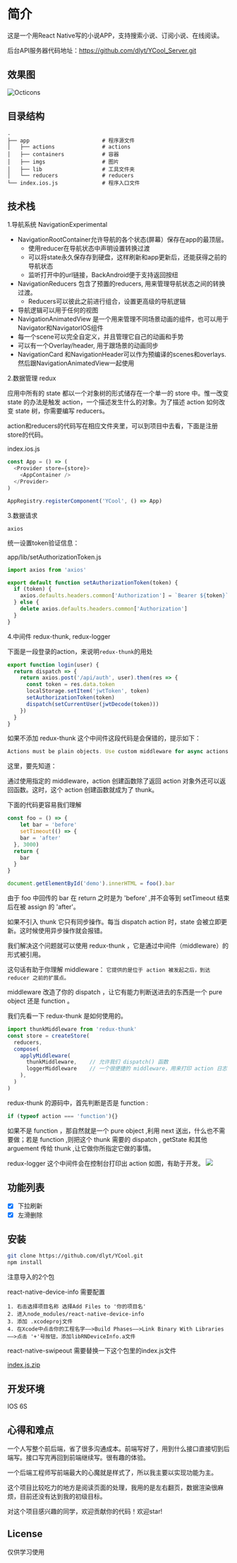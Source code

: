 # 简介
这是一个用React Native写的小说APP，支持搜索小说、订阅小说、在线阅读。

后台API服务器代码地址：https://github.com/dlyt/YCool_Server.git
## 效果图
![Octicons](http://i4.bvimg.com/1949/acdbf4a368ecdbb5.gif)
## 目录结构
```
.
├── app                       # 程序源文件         
│   ├── actions               # actions
│   ├── containers            # 容器
│   ├── imgs                  # 图片
│   ├── lib                   # 工具文件夹
│   └── reducers              # reducers
└── index.ios.js              # 程序入口文件
```
## 技术栈
1.导航系统 NavigationExperimental
- NavigationRootContainer允许导航的各个状态(屏幕）保存在app的最顶层。
  - 使用reducer在导航状态中声明设置转换过渡
  - 可以将state永久保存存到硬盘，这样刷新和app更新后，还能获得之前的导航状态
  - 监听打开中的url链接，BackAndroid便于支持返回按纽
- NavigationReducers 包含了预置的reducers, 用来管理导航状态之间的转换过渡。
  - Reducers可以彼此之前进行组合，设置更高级的导航逻辑
- 导航逻辑可以用于任何的视图
- NavigationAnimatedView 是一个用来管理不同场景动画的组件，也可以用于Navigator和NavigatorIOS组件 
 - 每一个scene可以完全自定义，并且管理它自己的动画和手势
 - 可以有一个Overlay/header, 用于跟场景的动画同步
- NavigationCard 和NavigationHeader可以作为预编译的scenes和overlays. 然后跟NavigationAnimatedView一起使用

2.数据管理 redux

应用中所有的 state 都以一个对象树的形式储存在一个单一的 store 中。惟一改变 state 的办法是触发 action，一个描述发生什么的对象。为了描述 action 如何改变 state 树，你需要编写 reducers。

action和reducers的代码写在相应文件夹里，可以到项目中去看，下面是注册store的代码。

index.ios.js
```js
const App = () => (
  <Provider store={store}>
    <AppContainer />
  </Provider>
)

AppRegistry.registerComponent('YCool', () => App)
```

3.数据请求

`axios`

统一设置token验证信息：

app/lib/setAuthorizationToken.js
```js
import axios from 'axios'

export default function setAuthorizationToken(token) {
  if (token) {
    axios.defaults.headers.common['Authorization'] = `Bearer ${token}`
  } else {
    delete axios.defaults.headers.common['Authorization']
  }
}
```

4.中间件 redux-thunk, redux-logger

下面是一段登录的action，来说明`redux-thunk`的用处
```js
export function login(user) {
  return dispatch => {
    return axios.post('/api/auth', user).then(res => {
      const token = res.data.token
      localStorage.setItem('jwtToken', token)
      setAuthorizationToken(token)
      dispatch(setCurrentUser(jwtDecode(token)))
    })
  }
}
```
如果不添加 redux-thunk 这个中间件这段代码是会保错的，提示如下：
```js
Actions must be plain objects. Use custom middleware for async actions.
```
这里，要先知道：

通过使用指定的 middleware，action 创建函数除了返回 action 对象外还可以返回函数。这时，这个 action 创建函数就成为了 thunk。

下面的代码更容易我们理解
```js
const foo = () => {
	let bar = 'before'
	setTimeout(() => {
    bar = 'after'
  }, 3000)
  return {
  	bar
  }
}

document.getElementById('demo').innerHTML = foo().bar
```
由于 foo 中回传的 bar 在 return 之时是为 'before' ,并不会等到 setTimeout 结束后在被 assign 的 'after'。

如果不引入 thunk 它只有同步操作。每当 dispatch action 时，state 会被立即更新。这时候使用异步操作就会报错。

我们解决这个问题就可以使用 redux-thunk ，它是通过中间件（middleware）的形式被引用。

这句话有助于你理解 middleware： `它提供的是位于 action 被发起之后，到达 reducer 之前的扩展点。`

middleware 改造了你的 dispatch ，让它有能力判断送进去的东西是一个 pure object 还是 function 。

我们先看一下 redux-thunk 是如何使用的。
```js
import thunkMiddleware from 'redux-thunk'
const store = createStore(
  reducers,
  compose(
    applyMiddleware(
      thunkMiddleware,    // 允许我们 dispatch() 函数
      loggerMiddleware    // 一个很便捷的 middleware，用来打印 action 日志
    ),
  )
)
```
redux-thunk 的源码中，首先判断是否是 function :
```js
if (typeof action === 'function'){}
```
如果不是 function ，那自然就是一个 pure object ,利用 next 送出，什么也不需要做；若是 function ,则把这个 thunk 需要的 dispatch , getState 和其他 arguement 传给 thunk ,让它做你所指定它做的事情。

redux-logger 这个中间件会在控制台打印出 action 如图，有助于开发。
![](http://cdn.tycocn.com/react-login.png)

## 功能列表
- [x] 下拉刷新
- [x] 左滑删除
## 安装
```bash
git clone https://github.com/dlyt/YCool.git
npm install
```
注意导入的2个包

  react-native-device-info 需要配置

    1. 右击选择项目名称 选择Add Files to '你的项目名'
    2. 进入node_modules/react-native-device-info
    3. 添加 .xcodeproj文件
    4. 在Xcode中点击你的工程名字——>Build Phases——>Link Binary With Libraries——>点击 '+'号按钮，添加libRNDeviceInfo.a文件

  react-native-swipeout 需要替换一下这个包里的index.js文件

  [index.js.zip](https://github.com/dancormier/react-native-swipeout/files/340703/index.js.zip)
## 开发环境
IOS  6S
## 心得和难点
一个人写整个前后端，省了很多沟通成本。前端写好了，用到什么接口直接切到后端写。接口写完再回到前端继续写。很有趣的体验。

一个后端工程师写前端最大的心魔就是样式了，所以我主要以实现功能为主。

这个项目比较吃力的地方是阅读页面的处理，我用的是左右翻页，数据渲染很麻烦，目前还没有达到我的初级目标。

对这个项目感兴趣的同学，欢迎贡献你的代码！欢迎star!
## License
仅供学习使用

